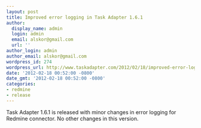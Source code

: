 ```yaml
---
layout: post
title: Improved error logging in Task Adapter 1.6.1
author:
  display_name: admin
  login: admin
  email: alskor@gmail.com
  url: ''
author_login: admin
author_email: alskor@gmail.com
wordpress_id: 274
wordpress_url: http://www.taskadapter.com/2012/02/18/improved-error-logging-in-task-adapter-1-6-1/
date: '2012-02-18 00:52:00 -0800'
date_gmt: '2012-02-18 00:52:00 -0800'
categories:
- redmine
- release
---
```

<p>Task Adapter 1.6.1 is released with minor changes in error logging for Redmine connector. No other changes in this version.</p>
